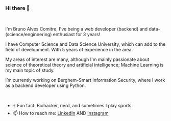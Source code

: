 ### Hi there 👋

<br />

I'm Bruno Alves Comitre, I've being a web developer (backend) and data-(science/enginnering) enthusiast for 3 years!

I have Computer Science and Data Science University, which can add to the field of development. With 5 years of experience in the area.

My areas of interest are many, although I'm mainly passionate about science of theoretical theory and artificial intelligence; Machine Learning is my main topic of study.

I’m currently working on Berghem-Smart Information Security, where I work as a backend developer using Python.

<br />

- ⚡ Fun fact: Biohacker, nerd, and sometimes I play sports.
- 📫 How to reach me: [LinkedIn](https://www.linkedin.com/in/brunocomitre/) AND [Instagram](https://www.instagram.com/the_comitre/)
